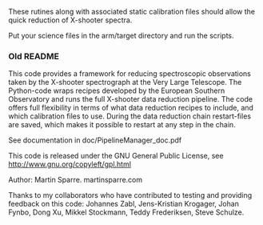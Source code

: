 These rutines along with associated static calibration files should allow the quick reduction of X-shooter spectra.

Put your science files in the arm/target directory and run the scripts.





### Old README

This code provides a framework for reducing spectroscopic observations taken by the X-shooter spectrograph at the Very Large Telescope. The Python-code wraps recipes developed by the European Southern Observatory and runs the full X-shooter data reduction pipeline. The code offers full flexibility in terms of what data reduction recipes to include, and which calibration files to use. During the data reduction chain restart-files are saved, which makes it possible to restart at any step in the chain.

See documentation in doc/PipelineManager_doc.pdf


This code is released under the GNU General Public License, see http://www.gnu.org/copyleft/gpl.html

Author: Martin Sparre. martinsparre.com

Thanks to my collaborators who have contributed to testing and providing feedback on this code: Johannes Zabl, Jens-Kristian Krogager, Johan Fynbo, Dong Xu, Mikkel Stockmann, Teddy Frederiksen, Steve Schulze.
